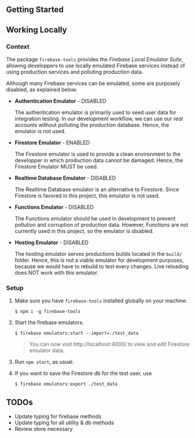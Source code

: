 ## Getting Started


## Working Locally
### Context
The package `firebase-tools` provides the _Firebase Local Emulator Suite_, allowing developpers to use locally emulated Firebase services instead of using production services and polluting production data.

Although many Firebase services can be emulated, some are purposely disabled, as explained below.

* **Authentication Emulator** - DISABLED

   The authentication emulator is primarily used to seed user data for integration testing. In our development workflow, we can use our _real_ accounts without polluting the production database. Hence, the emulator is not used.

* **Firestore Emulator** - ENABLED

   The Firestore emulator is used to provide a clean environment to the developper in which production data cannot be damaged. Hence, the Firestore Emulator MUST be used.

* **Realtime Database Emulator** - DISABLED

   The Realtime Database emulator is an alternative to Firestore. Since Firestore is favored in this project, this emulator is not used.

* **Functions Emulator** - DISABLED

   The Functions emulator should be used in development to prevent pollution and corruption of production data. However, Functions are not currently used in this project, so the emulator is disabled.

* **Hosting Emulator** - DISABLED

   The hosting emulator serves productions builds located in the `build/` folder. Hence, this is not a viable emulator for development purposes, because we would have to rebuild to test every changes. Live reloading does NOT work with this emulator.

### Setup
1. Make sure you have `firebase-tools` installed globally on your machine.
   ```
   $ npm i -g firebase-tools
   ```

2. Start the firebase emulators.
   ```
   $ firebase emulators:start --import=./test_data
   ```
   > You can now visit http://localhost:4000/ to view and edit Firestore emulator data. 
3. Run `npm start`, as usual.

4. If you want to save the Firestore db for the test user, use 
   ```
   $ firebase emulators:export ./test_data
   ```

## TODOs

- Update typing for firebase methods
- Update typing for all utility & db methods
- Review store necessary